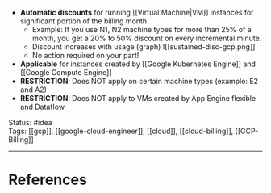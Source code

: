 - **Automatic discounts** for running [[Virtual Machine|VM]] instances for significant portion of the billing month
	- Example: If you use N1, N2 machine types for more than 25% of a month, you get a 20% to 50% discount on every incremental minute.
	- Discount increases with usage (graph) 
		![[sustained-disc-gcp.png]]
	- No action required on your part!
- **Applicable** for instances created by [[Google Kubernetes Engine]] and [[Google Compute Engine]]
- **RESTRICTION**: Does NOT apply on certain machine types (example: E2 and A2)
- **RESTRICTION**: Does NOT apply to VMs created by App Engine flexible and Dataflow

Status: #idea  
Tags:  [[gcp]], [[google-cloud-engineer]], [[cloud]], [[cloud-billing]], [[GCP-Billing]]

---
# References